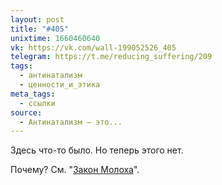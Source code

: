 ```yaml
---
layout: post
title: "#405"
unixtime: 1660460640
vk: https://vk.com/wall-199052526_405
telegram: https://t.me/reducing_suffering/209
tags:
  - антинатализм
  - ценности_и_этика
meta_tags:
  - ссылки
source:
  - Антинатализм — это...
---
```

Здесь что-то было. Но теперь этого нет.

Почему? См. "[Закон Молоха](711.html)".